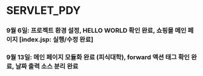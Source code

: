 # SERVLET_PDY
### 9월 6일: 프로젝트 환경 설정, HELLO WORLD 확인 완료, 쇼핑몰 메인 페이지 [index.jsp: 실행/수정 완료]
### 9월 13일: 메인 페이지 모듈화 완료 (피식대학),  forward 액션 태그 확인 완료, 날짜 출력 소스 분리 완료
